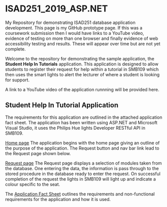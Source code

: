 # ISAD251_2019_ASP.NET
My Repository for demonstrating ISAD251 database application development.  This page is my GitHub prototype page.  If this was a coursework submission then I would have links to a YouTube video, evidence of testing on more than one browser and finally evidence of web accessibility testing and results.  These will appear over time but are not yet complete. 

Welcome to the repository for demonstrating the sample application, the **Student Help In Tutorials** application.  This application is designed to allow students to register their request for help within a tutorial in SMB109 which then uses the smart lights to alert the lecturer of where a student is looking for support.

A link to a YouTube video of the application runnning will be provided here.

## Student Help In Tutorial Application
The requirements for this application are outlined in the attached application fact sheet.  The application has been written using ASP.NET and Microsoft Visual Studio, it uses the Philips Hue lights Developer RESTful API in SMB109.  

[Home page](https://github.com/shirleyatkinson/ISAD251_2019_ASP.NET/blob/master/docs/index.png) The application begins with the home page giving an outline of the purpose of the application.  The Request button and nav bar link lead to the Request page shown below.

[Request page](https://github.com/shirleyatkinson/ISAD251_2019_ASP.NET/blob/master/docs/Request.png) The Request page displays a selection of modules taken from the database.  One entering the data, the information is pass through to the stored procedure in the database ready to enter the request.  On successful completion of the request the lights in SMB109 will light up and indicate a colour specific to the seat. 

The [Application Fact Sheet](https://github.com/shirleyatkinson/ISAD251_2019_ASP.NET/blob/master/docs/ISAD251_Unit9_Application_Fact_Sheet_Planning.pdf) outlines the requirements and non-functional requirements for the application and how it is used.  


